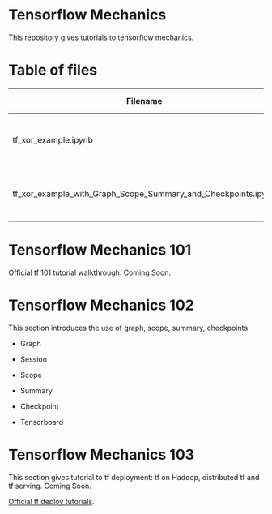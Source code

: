 # Tensorflow Mechanics

This repository gives tutorials to tensorflow mechanics.

# Table of files

| Filename | tf version | Description |
|----------|------------|-------------|
| tf_xor_example.ipynb | 1.0.0 | a simple xor gate implementation with tensorflow |
| tf_xor_example_with_Graph_Scope_Summary_and_Checkpoints.ipynb | 1.0.0 | illustrate the usage of Graph Scope Summary and Checkpoints |


# Tensorflow Mechanics 101
[Official tf 101 tutorial](https://www.tensorflow.org/get_started/mnist/mechanics) walkthrough. Coming Soon.


# Tensorflow Mechanics 102
This section introduces the use of graph, scope, summary, checkpoints

- Graph

- Session

- Scope

- Summary

- Checkpoint

- Tensorboard

# Tensorflow Mechanics 103
This section gives tutorial to tf deployment: tf on Hadoop, distributed tf and tf serving. Coming Soon.

[Official tf deploy tutorials](https://www.tensorflow.org/deploy/distributed). 





